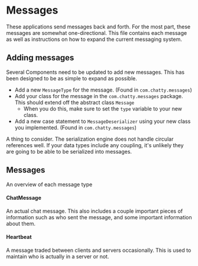 # Messages
These applications send messages back and forth. For the most part, these messages
are somewhat one-directional. This file contains each message as well as instructions
on how to expand the current messaging system.

## Adding messages
Several Components need to be updated to add new messages. This has been designed to be
as simple to expand as possible.
- Add a new `MessageType` for the message. (Found in `com.chatty.messages`)
- Add your class for the message in the `com.chatty.messages` package. This should extend off
  the abstract class `Message`
  - When you do this, make sure to set the `type` variable to your new class.
- Add a new case statement to `MessageDeserializer` using your new class you implemented.
  (Found in `com.chatty.messages`)
  
A thing to consider. The serialization engine does not handle circular references well. If your
data types include any coupling, it's unlikely they are going to be able to be serialized into
messages.  

## Messages
An overview of each message type

#### ChatMessage
An actual chat message. This also includes a couple important pieces of information 
such as who sent the message, and some important information about them.

#### Heartbeat
A message traded between clients and servers occasionally. This is used to maintain
who is actually in a server or not.
